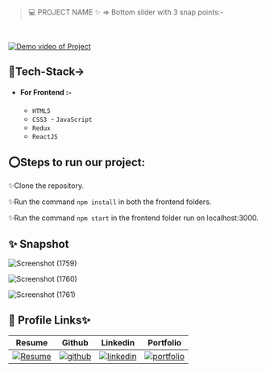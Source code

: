 > 💻 PROJECT NAME ✨ => Bottom slider with 3 snap points:-
<br>

<a href="https://drive.google.com/file/d/1wGUVmF_1ClMeSdroRaoua4uVcG257zW6/view?usp=sharing">![Demo video of Project](https://img.shields.io/badge/Demo_Video_Of_Project-Click_ME-brightgreen.svg?style=plastic&logo=YouTube&logoColor=red)</a>

## 💫Tech-Stack->

- #### For Frontend :-
   - `HTML5`
  - `CSS3`
  - `JavaScript `
   - `Redux`
  - `ReactJS`

## ⭕Steps to run our project:

✨Clone the repository.

✨Run the command `npm install` in both the frontend  folders.

✨Run the command `npm start` in the frontend folder run on localhost:3000.


## ✨ Snapshot


![Screenshot (1759)](https://github.com/shikhu51197/BottomSlider/assets/107506646/4a660061-cc93-4ffc-9aa0-58003af8ecd7)

![Screenshot (1760)](https://github.com/shikhu51197/BottomSlider/assets/107506646/3ea8ddec-3c8e-489f-9faa-25fd398c09f4)

![Screenshot (1761)](https://github.com/shikhu51197/BottomSlider/assets/107506646/07ce2000-a6e9-4740-88fb-74042f6bd7c0)

## 🔗 Profile Links✨




| Resume | Github                                                                                                                                   | Linkedin                                                                                                                                                            | Portfolio                                                                                                                                    |
| ------------- | ---------------------------------------------------------------------------------------------------------------------------------------- | ------------------------------------------------------------------------------------------------------------------------------------------------------------------- | -------------------------------------------------------------------------------------------------------------------------------------------- |
| [![Resume](https://img.shields.io/badge/my_Resume-000?style=for-the-badge&logo=ko-fi&logoColor=white)](https://drive.google.com/file/d/1YE62u2ChjmlR-EKeqZ75UvFMg_KcY86T/view?usp=sharing) | [![github](https://img.shields.io/badge/github-1DA1F2?style=for-the-badge&logo=github&logoColor=white)](https://github.com/shikhu51197/)| [![linkedin](https://img.shields.io/badge/linkedin-0A66C2?style=for-the-badge&logo=linkedin&logoColor=white)](https://www.linkedin.com/in/shikha-gupta-12a2b5199) |[![portfolio](https://img.shields.io/badge/my_portfolio-000?style=for-the-badge&logo=ko-fi&logoColor=white)](https://shikhu51197.github.io/) |  
